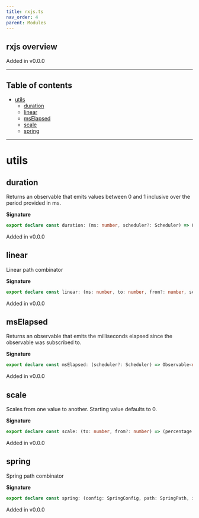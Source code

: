 ```yaml
---
title: rxjs.ts
nav_order: 4
parent: Modules
---
```


## rxjs overview

Added in v0.0.0

---

<h2 class="text-delta">Table of contents</h2>

- [utils](#utils)
  - [duration](#duration)
  - [linear](#linear)
  - [msElapsed](#mselapsed)
  - [scale](#scale)
  - [spring](#spring)

---

# utils

## duration

Returns an observable that emits values between 0 and 1 inclusive over
the period provided in ms.

**Signature**

```ts
export declare const duration: (ms: number, scheduler?: Scheduler) => Observable<number>
```

Added in v0.0.0

## linear

Linear path combinator

**Signature**

```ts
export declare const linear: (ms: number, to: number, from?: number, scheduler?: Scheduler) => Observable<number>
```

Added in v0.0.0

## msElapsed

Returns an observable that emits the milliseconds elapsed since the
observable was subscribed to.

**Signature**

```ts
export declare const msElapsed: (scheduler?: Scheduler) => Observable<number>
```

Added in v0.0.0

## scale

Scales from one value to another. Starting value defaults to 0.

**Signature**

```ts
export declare const scale: (to: number, from?: number) => (percentage: number) => number
```

Added in v0.0.0

## spring

Spring path combinator

**Signature**

```ts
export declare const spring: (config: SpringConfig, path: SpringPath, initVelocity?: number) => Observable<number>
```

Added in v0.0.0
